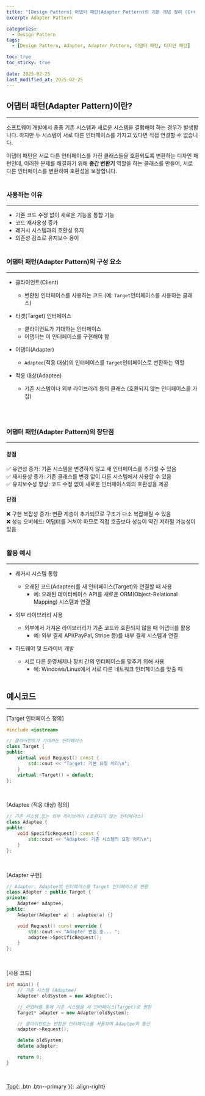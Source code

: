 ```yaml
---
title: "[Design Pattern] 어댑터 패턴(Adapter Pattern)의 기본 개념 정리 (C++ 샘플코드 포함)"
excerpt: Adapter Pattern

categories:
  - Design Pattern
tags:
  - [Design Pattern, Adapter, Adapter Pattern, 어댑터 패턴, 디자인 패턴]

toc: true
toc_sticky: true
 
date: 2025-02-25
last_modified_at: 2025-02-25
---
```


## 어댑터 패턴(Adapter Pattern)이란?
---
소프트웨어 개발에서 종종 기존 시스템과 새로운 시스템을 결합해야 하는 경우가 발생합니다. 하지만 두 시스템이 서로 다른 인터페이스를 가지고 있다면 직접 연결할 수 없습니다.

어댑터 패턴은 서로 다른 인터페이스를 가진 클래스들을 호환되도록 변환하는 디자인 패턴인데, 이러한 문제를 해결하기 위해 **중간 변환기** 역할을 하는 클래스를 만들어, 서로 다른 인터페이스를 변환하여 호환성을 보장합니다.
<br><br>

### 사용하는 이유
---
* 기존 코드 수정 없이 새로운 기능을 통합 가능
* 코드 재사용성 증가
* 레거시 시스템과의 호환성 유지
* 의존성 감소로 유지보수 용이
<br><br>

### 어댑터 패턴(Adapter Pattern)의 구성 요소
---
* 클라이언트(Client)
  * 변환된 인터페이스를 사용하는 코드 (예: ```Target```인터페이스를 사용하는 클래스)

* 타겟(Target) 인터페이스
  * 클라이언트가 기대하는 인터페이스
  * 어댑터는 이 인터페이스를 구현해야 함

* 어댑터(Adapter)
  * ```Adaptee```(적응 대상)의 인터페이스를 ```Target```인터페이스로 변환하는 역할

* 적응 대상(Adaptee)
  * 기존 시스템이나 외부 라이브러리 등의 클래스 (호환되지 않는 인터페이스를 가짐)

<br><br>

### 어댑터 패턴(Adapter Pattern)의 장단점
---
#### 장점
✅ 유연성 증가: 기존 시스템을 변경하지 않고 새 인터페이스를 추가할 수 있음<br>
✅ 재사용성 증가: 기존 클래스를 변경 없이 다른 시스템에서 사용할 수 있음<br>
✅ 유지보수성 향상: 코드 수정 없이 새로운 인터페이스와의 호환성을 제공<br>

#### 단점
❌ 구현 복잡성 증가: 변환 계층이 추가되므로 구조가 다소 복잡해질 수 있음<br>
❌ 성능 오버헤드: 어댑터를 거쳐야 하므로 직접 호출보다 성능이 약간 저하될 가능성이 있음
<br><br>

### 활용 예시
---
* 레거시 시스템 통합
  * 오래된 코드(Adaptee)를 새 인터페이스(Target)와 연결할 때 사용
    * 예: 오래된 데이터베이스 API를 새로운 ORM(Object-Relational Mapping) 시스템과 연결

* 외부 라이브러리 사용
  * 외부에서 가져온 라이브러리가 기존 코드와 호환되지 않을 때 어댑터를 활용
    * 예: 외부 결제 API(PayPal, Stripe 등)를 내부 결제 시스템과 연결

* 하드웨어 및 드라이버 개발
  * 서로 다른 운영체제나 장치 간의 인터페이스를 맞추기 위해 사용
    * 예: Windows/Linux에서 서로 다른 네트워크 인터페이스를 맞출 때
<br><br>

## 예시코드
---

[Target 인터페이스 정의]
```C++
#include <iostream>

// 클라이언트가 기대하는 인터페이스
class Target {
public:
    virtual void Request() const {
        std::cout << "Target: 기본 요청 처리\n";
    }
    virtual ~Target() = default;
};
```
<br>

[Adaptee (적응 대상) 정의]
```C++
// 기존 시스템 또는 외부 라이브러리 (호환되지 않는 인터페이스)
class Adaptee {
public:
    void SpecificRequest() const {
        std::cout << "Adaptee: 기존 시스템의 요청 처리\n";
    }
};
```
<br>

[Adapter 구현]
```C++
// Adapter: Adaptee의 인터페이스를 Target 인터페이스로 변환
class Adapter : public Target {
private:
    Adaptee* adaptee;
public:
    Adapter(Adaptee* a) : adaptee(a) {}

    void Request() const override {
        std::cout << "Adapter 변환 중... ";
        adaptee->SpecificRequest();
    }
};
```
<br>

[사용 코드]
```C++
int main() {
    // 기존 시스템 (Adaptee)
    Adaptee* oldSystem = new Adaptee();

    // 어댑터를 통해 기존 시스템을 새 인터페이스(Target)로 변환
    Target* adapter = new Adapter(oldSystem);

    // 클라이언트는 변환된 인터페이스를 사용하여 Adaptee와 통신
    adapter->Request();

    delete oldSystem;
    delete adapter;

    return 0;
}
```
<br>

[Top](#){: .btn .btn--primary }{: .align-right}